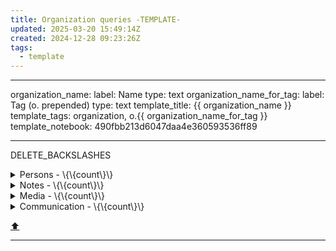 ```yaml
---
title: Organization queries -TEMPLATE-
updated: 2025-03-20 15:49:14Z
created: 2024-12-28 09:23:26Z
tags:
  - template
---
```


---
organization_name:
  label: Name
  type: text
organization_name_for_tag:
  label: Tag (o. prepended)
  type: text
template_title: {{ organization_name }}
template_tags: organization, o.{{ organization_name_for_tag }}
template_notebook: 490fbb213d6047daa4e360593536ff89

---
DELETE_BACKSLASHES



<!-- note-overview-plugin
search: tag:person tag:o.{{ organization_name_for_tag }}
fields: title, image
alias: title AS Person, image AS Pic
sort: title ASC
details:
  open: false
  summary: Persons - \{\{count\}\}
-->
<details close>
<summary>Persons - \{\{count\}\}</summary>

| Person | Pic |
| --- | --- |
</details>
<!--endoverview-->

<!-- note-overview-plugin
search: type:note -tag:media -tag:person -tag:communication tag:o.{{
  organization_name_for_tag }}
fields: title
alias: title AS Note
sort: title ASC
details:
  open: false
  summary: Notes - \{\{count\}\}
-->
<details close>
<summary>Notes - \{\{count\}\}</summary>

| Note |
| --- |
</details>
<!--endoverview-->

<!-- note-overview-plugin
search: tag:media tag:o.{{ organization_name_for_tag }}
fields: title
alias: title AS Media
sort: title ASC
details:
  open: false
  summary: Media - \{\{count\}\}
-->
<details close>
<summary>Media - \{\{count\}\}</summary>

| Media |
| --- |
</details>
<!--endoverview-->

<!-- note-overview-plugin
search: tag:communication tag:o.{{ organization_name_for_tag }}
fields: title
alias: title AS Communication
sort: title ASC
details:
  open: false
  summary: Communication - \{\{count\}\}
-->
<details close>
<summary>Communication - \{\{count\}\}</summary>

| Communication |
| --- |
</details>
<!--endoverview-->

[⬆️](#t)
***
<br>